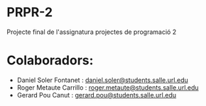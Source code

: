 # PRPR-2
Projecte final de l'assignatura projectes de programació 2

# Colaboradors:
 - Daniel Soler Fontanet  :  daniel.soler@students.salle.url.edu
 - Roger Metaute Carrillo :  roger.metaute@students.salle.url.edu
 - Gerard Pou Canut       :  gerard.pou@students.salle.url.edu
